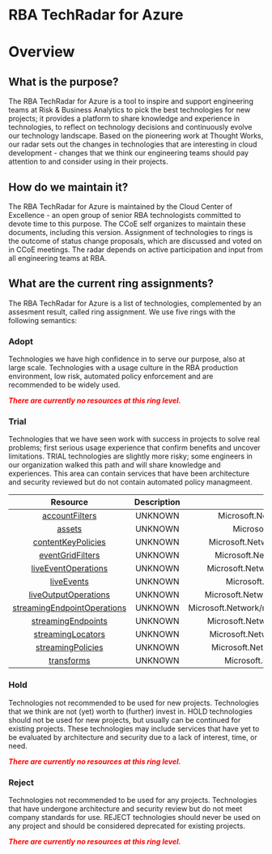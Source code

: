 
RBA TechRadar for Azure
=======================

# Overview

## What is the purpose?


The RBA TechRadar for Azure is a tool to inspire and support engineering teams at Risk & Business Analytics to pick the best technologies for new projects; it provides a platform to share knowledge and experience in technologies, to reflect on technology decisions and continuously evolve our technology landscape.  Based on the pioneering work at Thought Works, our radar sets out the changes in technologies that are interesting in cloud development - changes that we think our engineering teams should pay attention to and consider using in their projects.
## How do we maintain it?


The RBA TechRadar for Azure is maintained by the Cloud Center of Excellence - an open group of senior RBA technologists committed to devote time to this purpose.  The CCoE self organizes to maintain these documents, including this version.  Assignment of technologies to rings is the outcome of status change proposals, which are discussed and voted on in CCoE meetings.  The radar depends on active participation and input from all engineering teams at RBA.
## What are the current ring assignments?


The RBA TechRadar for Azure is a list of technologies, complemented by an assesment result, called ring assignment.  We use five rings with the following semantics:
### Adopt


Technologies we have high confidence in to serve our purpose, also at large scale.  Technologies with a usage culture in the RBA production environment, low risk, automated policy enforcement and are recommended to be widely used.  
  
***<font color="red"> There are currently no resources at this ring level. </font>***
### Trial


Technologies that we have seen work with success in projects to solve real problems;  first serious usage experience that confirm benefits and uncover limitations.  TRIAL technologies are slightly more risky; some engineers in our organization walked this path and will share knowledge and experiences.  This area can contain services that have been architecture and security reviewed but do not contain automated policy managmeent.  

|Resource|Description|Path|Status|
| :---: | :---: | :---: | :---: |
|[accountFilters](https://github.com/openrba/python-azure-techradar/blob/master/Microsoft.Network/mediaservices/accountFilters)|UNKNOWN|Microsoft.Network/mediaservices/accountFilters|TRIAL|
|[assets](https://github.com/openrba/python-azure-techradar/blob/master/Microsoft.Network/mediaservices/assets)|UNKNOWN|Microsoft.Network/mediaservices/assets|TRIAL|
|[contentKeyPolicies](https://github.com/openrba/python-azure-techradar/blob/master/Microsoft.Network/mediaservices/contentKeyPolicies)|UNKNOWN|Microsoft.Network/mediaservices/contentKeyPolicies|TRIAL|
|[eventGridFilters](https://github.com/openrba/python-azure-techradar/blob/master/Microsoft.Network/mediaservices/eventGridFilters)|UNKNOWN|Microsoft.Network/mediaservices/eventGridFilters|TRIAL|
|[liveEventOperations](https://github.com/openrba/python-azure-techradar/blob/master/Microsoft.Network/mediaservices/liveEventOperations)|UNKNOWN|Microsoft.Network/mediaservices/liveEventOperations|TRIAL|
|[liveEvents](https://github.com/openrba/python-azure-techradar/blob/master/Microsoft.Network/mediaservices/liveEvents)|UNKNOWN|Microsoft.Network/mediaservices/liveEvents|TRIAL|
|[liveOutputOperations](https://github.com/openrba/python-azure-techradar/blob/master/Microsoft.Network/mediaservices/liveOutputOperations)|UNKNOWN|Microsoft.Network/mediaservices/liveOutputOperations|TRIAL|
|[streamingEndpointOperations](https://github.com/openrba/python-azure-techradar/blob/master/Microsoft.Network/mediaservices/streamingEndpointOperations)|UNKNOWN|Microsoft.Network/mediaservices/streamingEndpointOperations|TRIAL|
|[streamingEndpoints](https://github.com/openrba/python-azure-techradar/blob/master/Microsoft.Network/mediaservices/streamingEndpoints)|UNKNOWN|Microsoft.Network/mediaservices/streamingEndpoints|TRIAL|
|[streamingLocators](https://github.com/openrba/python-azure-techradar/blob/master/Microsoft.Network/mediaservices/streamingLocators)|UNKNOWN|Microsoft.Network/mediaservices/streamingLocators|TRIAL|
|[streamingPolicies](https://github.com/openrba/python-azure-techradar/blob/master/Microsoft.Network/mediaservices/streamingPolicies)|UNKNOWN|Microsoft.Network/mediaservices/streamingPolicies|TRIAL|
|[transforms](https://github.com/openrba/python-azure-techradar/blob/master/Microsoft.Network/mediaservices/transforms)|UNKNOWN|Microsoft.Network/mediaservices/transforms|TRIAL|

### Hold


Technologies not recommended to be used for new projects. Technologies that we think are not (yet) worth to (further) invest in.  HOLD technologies should not be used for new projects, but usually can be continued for existing projects.  These technologies may include services that have yet to be evaluated by architecture and security due to a lack of interest, time, or need.  
  
***<font color="red"> There are currently no resources at this ring level. </font>***
### Reject


Technologies not recommended to be used for any projects. Technologies that have undergone architecture and security review but do not meet company standards for use.  REJECT technologies should never be used on any project and should be considered deprecated for existing projects.  
  
***<font color="red"> There are currently no resources at this ring level. </font>***